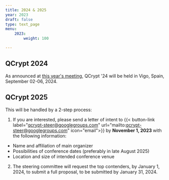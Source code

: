 ```yaml
---
title: 2024 & 2025
year: 2023
draft: false
type: text_page
menu:
    2023:
        weight: 100

---
```


## QCrypt 2024

As announced at [this year's meeting](/sessions/business/), QCrypt '24 will be held in Vigo, Spain, September 02-06, 2024.

## QCrypt 2025

This will be handled by a 2-step process:
1. If you are interested, please send a letter of intent to
{{< button-link label="qcrypt-steer@googlegroups.com" url="mailto:qcrypt-steer@googlegroups.com" icon="email">}} by <strong> November 1, 2023 </strong>  with the following information:
- Name and affiliation of main organizer
- Possibilities of conference dates (preferably in late August 2025)
- Location and size of intended conference venue
2. The steering committee will request the top contenders, by January 1, 2024, to submit a full proposal, to be submitted by January 31, 2024.

